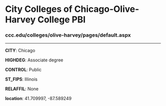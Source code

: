 # City Colleges of Chicago-Olive-Harvey College PBI
### ccc.edu/colleges/olive-harvey/pages/default.aspx
---
**CITY**: Chicago

**HIGHDEG**: Associate degree

**CONTROL**: Public

**ST_FIPS**: Illinois

**RELAFFIL**: None

**location**: 41.709997, -87.589249